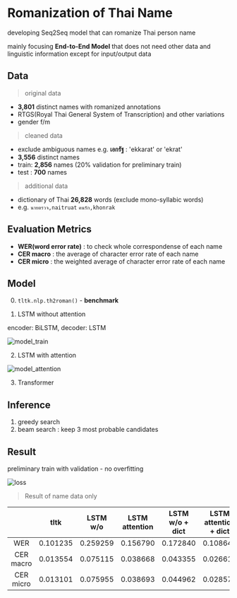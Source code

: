 # Romanization of Thai Name

developing Seq2Seq model that can romanize Thai person name 

mainly focusing **End-to-End Model** that does not need other data and linguistic information except for input/output data

## Data

> original data
 
- **3,801** distinct names with romanized annotations
- RTGS(Royal Thai General System of Transcription) and other variations
- gender f/m

> cleaned data

- exclude ambiguous names e.g. **เอกรัฐ** : 'ekkarat' or 'ekrat'
- **3,556** distinct names
- train: **2,856** names (20% validation for preliminary train)
- test : **700** names

> additional data

- dictionary of Thai **26,828** words (exclude mono-syllabic words)
- e.g. `นายตรวจ,naitruat` `คนรัก,khonrak`

## Evaluation Metrics

- **WER(word error rate)** : to check whole correspondense of each name
- **CER macro** : the average of character error rate of each name 
- **CER micro** : the weighted average of character error rate of each name 

## Model

0. `tltk.nlp.th2roman()` - **benchmark**

1. LSTM without attention

encoder: BiLSTM, decoder: LSTM

![model_train](https://user-images.githubusercontent.com/44984892/174532893-8ff54723-457a-4a33-a12c-c437d9e78934.png)

2. LSTM with attention

![model_attention](https://user-images.githubusercontent.com/44984892/175194689-5ed0d2ec-ce10-4067-a47d-7b6edaaea24c.png)

3. Transformer

## Inference

1. greedy search
2. beam search : keep 3 most probable candidates

## Result

preliminary train with validation - no overfitting

![loss](https://user-images.githubusercontent.com/44984892/174543126-0d9923db-9dd9-4c58-bcb0-92e152c2b7b7.png)

> Result of name data only

||tltk|LSTM w/o|LSTM attention|LSTM w/o + dict|LSTM attention + dict|
|:-:|:-:|:-:|:-:|:-:|:-:|
|WER|0.101235|0.259259|0.156790|0.172840|0.108642|
|CER macro|0.013554|0.075115|0.038668|0.043355|0.026617|
|CER micro|0.013101|0.075955|0.038693|0.044962|0.028573|
